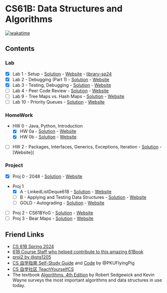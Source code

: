 # CS61B: Data Structures and Algorithms

[![wakatime](https://wakatime.com/badge/github/talentestors/CS61B-sp24.svg)](https://wakatime.com/badge/github/talentestors/CS61B-sp24)

## Contents

### Lab

- [x] Lab 1 - Setup - [Solution](lab/lab01) - [Website](https://sp24.datastructur.es/labs/lab01/) - [library-sp24](https://github.com/Berkeley-CS61B/library-sp24/)
- [x] Lab 2 - Debugging (Part 1) - [Solution](lab/lab02) - [Website](https://sp24.datastructur.es/labs/lab02/)
- [x] Lab 3 - Testing, Debugging - [Solution](lab/lab03/) - [Website](https://sp24.datastructur.es/labs/lab03/)
- [ ] Lab 4 - Peer Code Review - [Solution](lab4/) - [Website](https://sp24.datastructur.es/materials/lab/lab4/lab4)
- [ ] Lab 9 - Tree Maps vs. Hash Maps - [Solution](lab9/) - [Website](https://sp24.datastructur.es/materials/lab/lab9/lab9)
- [ ] Lab 10 - Priority Queues - [Solution](lab10/) - [Website](https://sp24.datastructur.es/materials/lab/lab10/lab10)

### HomeWork

- HW 0 - Java, Python, Introduction
  - [x] HW 0a - [Solution](hw/hw0) - [Website](https://sp24.datastructur.es/homeworks/hw0/hw0a/)
  - [x] HW 0b - [Solution](hw/hw0/hw0b) - [Website](https://sp24.datastructur.es/homeworks/hw0/hw0b/)
- [ ] HW 2 - Packages, Interfaces, Generics, Exceptions, Iteration - [Solution](hw1/) - [Website](

### Project

- [x] Proj 0 - 2048 - [Solution](proj/proj0/) - [Website](https://sp24.datastructur.es/projects/proj0/)
- Proj 1
  - [x] A - LinkedListDeque61B - [Solution](proj/proj1a/) - [Website](https://sp24.datastructur.es/projects/proj1a/)
  - [ ] B - Applying and Testing Data Structures - [Solution](proj1b/) - [Website](https://sp24.datastructur.es/materials/proj/proj1b/proj1b)
  - [ ] GOLD - Autograding - [Solution](proj1gold/) - [Website](https://sp24.datastructur.es/materials/proj/proj1gold/proj1gold)
- [ ] Proj 2 - CS61BYoG - [Solution](proj2/) - [Website](https://sp24.datastructur.es/materials/proj/proj2/proj2.html)
- [ ] Proj 3 - Bear Maps - [Solution](proj3/) - [Website](https://sp24.datastructur.es/materials/proj/proj3/proj3)

## Friend Links

- [CS 61B Spring 2024](https://sp24.datastructur.es/)
- [61B Course Staff who helped contribute to this amazing 61Book](https://cs61b-2.gitbook.io/cs61b-textbook)
- [proj2 by @stg1205](https://github.com/stg1205/CS61B/tree/master/proj2/byog)
- [CS 自学指南 Self-Study Guide](https://csdiy.wiki) and [Code](https://github.com/PKUFlyingPig/CS61B) by @PKUFlyingPig
- [CS 自学社区 TeachYourselfCS](https://www.learncs.site/)
- The textbook [Algorithms, 4th Edition](https://algs4.cs.princeton.edu/home/) by Robert Sedgewick and Kevin Wayne surveys the most important algorithms and data structures in use today.

